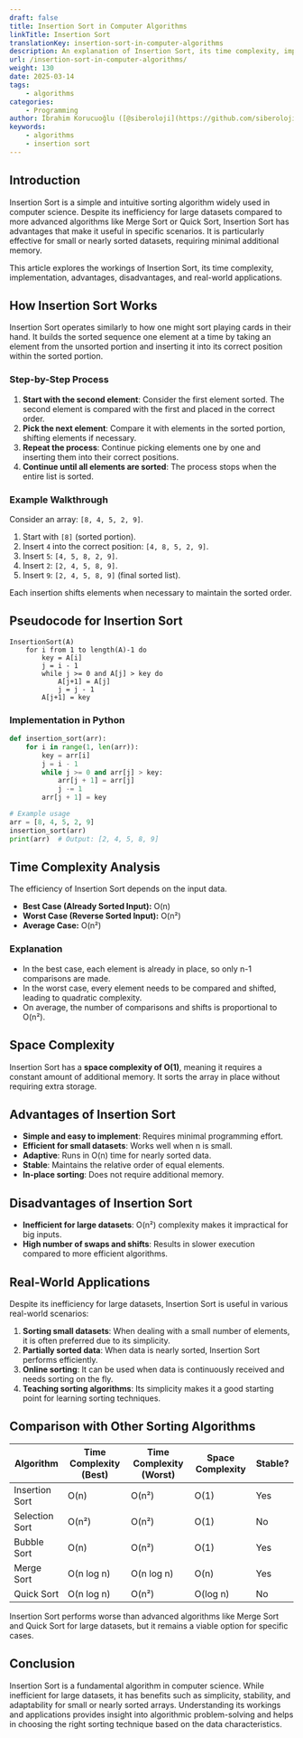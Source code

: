 ```yaml
---
draft: false
title: Insertion Sort in Computer Algorithms
linkTitle: Insertion Sort
translationKey: insertion-sort-in-computer-algorithms
description: An explanation of Insertion Sort, its time complexity, implementation, advantages, disadvantages, and real-world applications.
url: /insertion-sort-in-computer-algorithms/
weight: 130
date: 2025-03-14
tags:
    - algorithms
categories:
    - Programming
author: İbrahim Korucuoğlu ([@siberoloji](https://github.com/siberoloji))
keywords:
    - algorithms
    - insertion sort
---
```


## Introduction

Insertion Sort is a simple and intuitive sorting algorithm widely used in computer science. Despite its inefficiency for large datasets compared to more advanced algorithms like Merge Sort or Quick Sort, Insertion Sort has advantages that make it useful in specific scenarios. It is particularly effective for small or nearly sorted datasets, requiring minimal additional memory.

This article explores the workings of Insertion Sort, its time complexity, implementation, advantages, disadvantages, and real-world applications.

## How Insertion Sort Works

Insertion Sort operates similarly to how one might sort playing cards in their hand. It builds the sorted sequence one element at a time by taking an element from the unsorted portion and inserting it into its correct position within the sorted portion.

### Step-by-Step Process

1. **Start with the second element**: Consider the first element sorted. The second element is compared with the first and placed in the correct order.
2. **Pick the next element**: Compare it with elements in the sorted portion, shifting elements if necessary.
3. **Repeat the process**: Continue picking elements one by one and inserting them into their correct positions.
4. **Continue until all elements are sorted**: The process stops when the entire list is sorted.

### Example Walkthrough

Consider an array: `[8, 4, 5, 2, 9]`.

1. Start with `[8]` (sorted portion).
2. Insert `4` into the correct position: `[4, 8, 5, 2, 9]`.
3. Insert `5`: `[4, 5, 8, 2, 9]`.
4. Insert `2`: `[2, 4, 5, 8, 9]`.
5. Insert `9`: `[2, 4, 5, 8, 9]` (final sorted list).

Each insertion shifts elements when necessary to maintain the sorted order.

## Pseudocode for Insertion Sort

```plaintext
InsertionSort(A)
    for i from 1 to length(A)-1 do
        key = A[i]
        j = i - 1
        while j >= 0 and A[j] > key do
            A[j+1] = A[j]
            j = j - 1
        A[j+1] = key
```

### Implementation in Python

```python
def insertion_sort(arr):
    for i in range(1, len(arr)):
        key = arr[i]
        j = i - 1
        while j >= 0 and arr[j] > key:
            arr[j + 1] = arr[j]
            j -= 1
        arr[j + 1] = key

# Example usage
arr = [8, 4, 5, 2, 9]
insertion_sort(arr)
print(arr)  # Output: [2, 4, 5, 8, 9]
```

## Time Complexity Analysis

The efficiency of Insertion Sort depends on the input data.

- **Best Case (Already Sorted Input):** O(n)
- **Worst Case (Reverse Sorted Input):** O(n²)
- **Average Case:** O(n²)

### Explanation

- In the best case, each element is already in place, so only n-1 comparisons are made.
- In the worst case, every element needs to be compared and shifted, leading to quadratic complexity.
- On average, the number of comparisons and shifts is proportional to O(n²).

## Space Complexity

Insertion Sort has a **space complexity of O(1)**, meaning it requires a constant amount of additional memory. It sorts the array in place without requiring extra storage.

## Advantages of Insertion Sort

- **Simple and easy to implement**: Requires minimal programming effort.
- **Efficient for small datasets**: Works well when n is small.
- **Adaptive**: Runs in O(n) time for nearly sorted data.
- **Stable**: Maintains the relative order of equal elements.
- **In-place sorting**: Does not require additional memory.

## Disadvantages of Insertion Sort

- **Inefficient for large datasets**: O(n²) complexity makes it impractical for big inputs.
- **High number of swaps and shifts**: Results in slower execution compared to more efficient algorithms.

## Real-World Applications

Despite its inefficiency for large datasets, Insertion Sort is useful in various real-world scenarios:

1. **Sorting small datasets**: When dealing with a small number of elements, it is often preferred due to its simplicity.
2. **Partially sorted data**: When data is nearly sorted, Insertion Sort performs efficiently.
3. **Online sorting**: It can be used when data is continuously received and needs sorting on the fly.
4. **Teaching sorting algorithms**: Its simplicity makes it a good starting point for learning sorting techniques.

## Comparison with Other Sorting Algorithms

| Algorithm       | Time Complexity (Best) | Time Complexity (Worst) | Space Complexity | Stable? |
|---------------|---------------------|----------------------|----------------|--------|
| Insertion Sort | O(n)                | O(n²)                | O(1)           | Yes    |
| Selection Sort | O(n²)               | O(n²)                | O(1)           | No     |
| Bubble Sort    | O(n)                | O(n²)                | O(1)           | Yes    |
| Merge Sort     | O(n log n)          | O(n log n)           | O(n)           | Yes    |
| Quick Sort     | O(n log n)          | O(n²)                | O(log n)       | No     |

Insertion Sort performs worse than advanced algorithms like Merge Sort and Quick Sort for large datasets, but it remains a viable option for specific cases.

## Conclusion

Insertion Sort is a fundamental algorithm in computer science. While inefficient for large datasets, it has benefits such as simplicity, stability, and adaptability for small or nearly sorted arrays. Understanding its workings and applications provides insight into algorithmic problem-solving and helps in choosing the right sorting technique based on the data characteristics.
